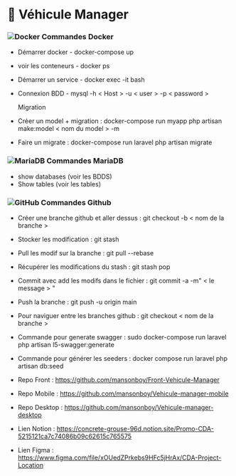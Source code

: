 <h1>🚗 Véhicule Manager</h1>

### ![Docker](https://img.shields.io/badge/-Docker-black?style=flat-square&logo=docker) Commandes Docker

- Démarrer docker - docker-compose up
- voir les conteneurs - docker ps
- Démarrer un service - docker exec -it <nom du conteneur> bash
- Connexion BDD - mysql -h < Host > -u < user > -p < password >

   Migration
   
- Créer un model + migration : docker-compose run myapp php artisan make:model < nom du model > -m
- Faire un migrate : docker-compose run laravel php artisan migrate
 
### ![MariaDB](https://img.shields.io/badge/MariaDB-black?style=flat-square&logo=mariadb) Commandes MariaDB

 - show databases (voir les BDDS)
 - Show tables (voir les tables)
  
 ### ![GitHub](https://img.shields.io/badge/-GitHub-181717?style=flat-square&logo=github) Commandes Github
 
 - Créer une branche github et aller dessus : git checkout -b < nom de la branche >
 - Stocker les modification : git stash 
 - Pull les modif sur la branche : git pull --rebase 
 - Récupérer les modifications du stash : git stash pop
 - Commit avec add les modifs dans le fichier : git commit -a -m" < le message > "
 - Push la branche : git push -u origin main
 
 - Pour naviguer entre les branches github : git checkout < nom de la branche >

 - Commande pour generate swagger : sudo docker-compose run laravel php artisan l5-swagger:generate
 
 - Commande pour générer les seeders : docker compose run laravel php artisan db:seed

- Repo Front : https://github.com/mansonboy/Front-Vehicule-Manager
 - Repo Mobile : https://github.com/mansonboy/Vehicule-manager-mobile
 - Repo Desktop : https://github.com/mansonboy/Vehicule-manager-desktop
 - Lien Notion : https://concrete-grouse-96d.notion.site/Promo-CDA-5215121ca7c74086b09c62615c765575
 - Lien Figma : https://www.figma.com/file/xOUedZPrkebs9HFc5jHrAx/CDA-Project-Location


  

